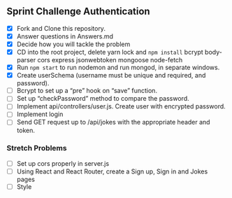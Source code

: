 ## Sprint Challenge Authentication

- [x] Fork and Clone this repository.
- [x] Answer questions in Answers.md
- [x] Decide how you will tackle the problem
- [x] CD into the root project, delete yarn lock and ```npm install``` bcrypt body-parser cors express jsonwebtoken mongoose node-fetch
- [x] Run ```npm start``` to run nodemon and run mongod, in separate windows.  
- [x] Create userSchema (username must be unique and required, and password).
- [ ] Bcrypt to set up a “pre” hook on “save” function.   
- [ ] Set up “checkPassword” method to compare the password.
- [ ] Implement api/controllers/user.js. Create user with encrypted password.
- [ ] Implement login
- [ ] Send GET request up to /api/jokes with the appropriate header and token.

### Stretch Problems
- [ ] Set up cors properly in server.js
- [ ] Using React and React Router, create a Sign up, Sign in and Jokes pages
- [ ] Style
